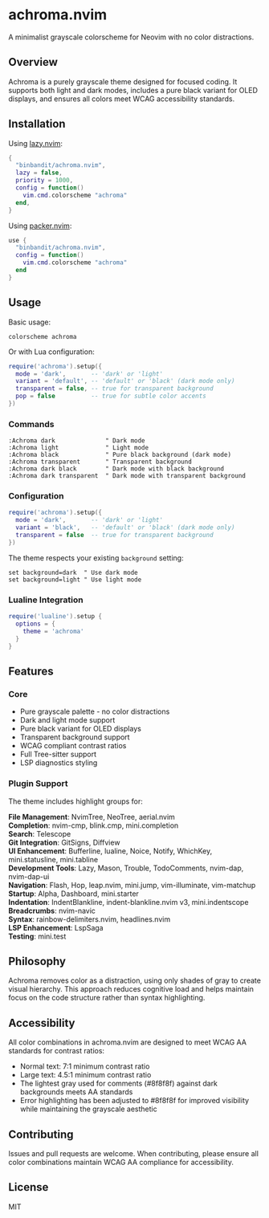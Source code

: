 # achroma.nvim

A minimalist grayscale colorscheme for Neovim with no color distractions.

## Overview

Achroma is a purely grayscale theme designed for focused coding. It supports both light and dark modes, includes a pure black variant for OLED displays, and ensures all colors meet WCAG accessibility standards.

## Installation

Using [lazy.nvim](https://github.com/folke/lazy.nvim):
```lua
{
  "binbandit/achroma.nvim",
  lazy = false,
  priority = 1000,
  config = function()
    vim.cmd.colorscheme "achroma"
  end,
}
```

Using [packer.nvim](https://github.com/wbthomason/packer.nvim):
```lua
use {
  "binbandit/achroma.nvim",
  config = function()
    vim.cmd.colorscheme "achroma"
  end
}
```

## Usage

Basic usage:
```vim
colorscheme achroma
```

Or with Lua configuration:
```lua
require('achroma').setup({
  mode = 'dark',       -- 'dark' or 'light'
  variant = 'default', -- 'default' or 'black' (dark mode only)
  transparent = false, -- true for transparent background
  pop = false          -- true for subtle color accents
})
```

### Commands

```vim
:Achroma dark              " Dark mode
:Achroma light             " Light mode
:Achroma black             " Pure black background (dark mode)
:Achroma transparent       " Transparent background
:Achroma dark black        " Dark mode with black background
:Achroma dark transparent  " Dark mode with transparent background
```

### Configuration

```lua
require('achroma').setup({
  mode = 'dark',       -- 'dark' or 'light'
  variant = 'black',   -- 'default' or 'black' (dark mode only)
  transparent = false  -- true for transparent background
})
```

The theme respects your existing `background` setting:
```vim
set background=dark  " Use dark mode
set background=light " Use light mode
```

### Lualine Integration

```lua
require('lualine').setup {
  options = {
    theme = 'achroma'
  }
}
```

## Features

### Core
- Pure grayscale palette - no color distractions
- Dark and light mode support
- Pure black variant for OLED displays
- Transparent background support
- WCAG compliant contrast ratios
- Full Tree-sitter support
- LSP diagnostics styling

### Plugin Support

The theme includes highlight groups for:

**File Management**: NvimTree, NeoTree, aerial.nvim  
**Completion**: nvim-cmp, blink.cmp, mini.completion  
**Search**: Telescope  
**Git Integration**: GitSigns, Diffview  
**UI Enhancement**: Bufferline, lualine, Noice, Notify, WhichKey, mini.statusline, mini.tabline  
**Development Tools**: Lazy, Mason, Trouble, TodoComments, nvim-dap, nvim-dap-ui  
**Navigation**: Flash, Hop, leap.nvim, mini.jump, vim-illuminate, vim-matchup  
**Startup**: Alpha, Dashboard, mini.starter  
**Indentation**: IndentBlankline, indent-blankline.nvim v3, mini.indentscope  
**Breadcrumbs**: nvim-navic  
**Syntax**: rainbow-delimiters.nvim, headlines.nvim  
**LSP Enhancement**: LspSaga  
**Testing**: mini.test

## Philosophy

Achroma removes color as a distraction, using only shades of gray to create visual hierarchy. This approach reduces cognitive load and helps maintain focus on the code structure rather than syntax highlighting.

## Accessibility

All color combinations in achroma.nvim are designed to meet WCAG AA standards for contrast ratios:
- Normal text: 7:1 minimum contrast ratio
- Large text: 4.5:1 minimum contrast ratio
- The lightest gray used for comments (#8f8f8f) against dark backgrounds meets AA standards
- Error highlighting has been adjusted to #8f8f8f for improved visibility while maintaining the grayscale aesthetic

## Contributing

Issues and pull requests are welcome. When contributing, please ensure all color combinations maintain WCAG AA compliance for accessibility.

## License

MIT